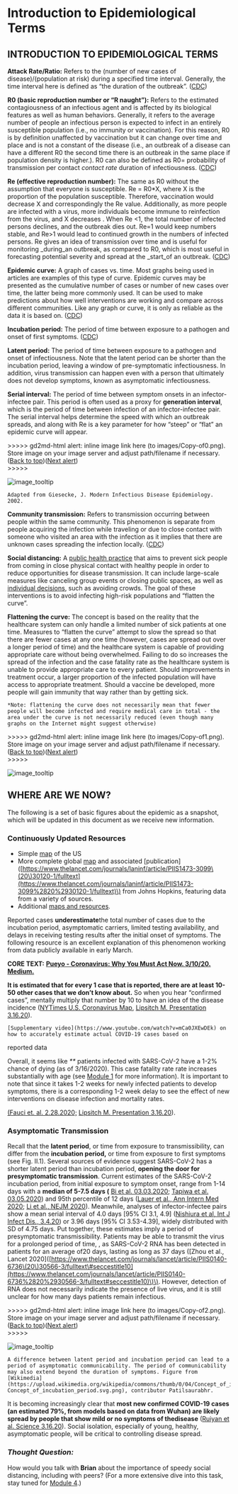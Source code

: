 # Introduction to Epidemiological Terms

## INTRODUCTION TO EPIDEMIOLOGICAL TERMS

**Attack Rate/Ratio:** Refers to the \(number of new cases of disease\)/\(population at risk\) during a specified time interval. Generally, the time interval here is defined as “the duration of the outbreak”. \([CDC](https://www.cdc.gov/csels/dsepd/ss1978/glossary.html)\)

**R0 \(basic reproduction number or “R naught”\):** Refers to the estimated contagiousness of an infectious agent and is affected by its biological features as well as human behaviors. Generally, it refers to the average number of people an infectious person is expected to infect in an entirely susceptible population \(i.e., no immunity or vaccination\). For this reason, R0 is by definition unaffected by vaccination but it can change over time and place and is not a constant of the disease \(i.e., an outbreak of a disease can have a different R0 the second time there is an outbreak in the same place if population density is higher.\). R0 can also be defined as R0= probability of transmission per contact  _contact rate_  duration of infectiousness. \([CDC](https://wwwnc.cdc.gov/eid/article/25/1/17-1901_article)\)

**Re \(effective reproduction number\):** The same as R0 without the assumption that everyone is susceptible. Re = R0\*X, where X is the proportion of the population susceptible. Therefore, vaccination would decrease X and correspondingly the Re value. Additionally, as more people are infected with a virus, more individuals become immune to reinfection from the virus, and X decreases . When Re &lt;1, the total number of infected persons declines, and the outbreak dies out. Re=1 would keep numbers stable, and Re&gt;1 would lead to continued growth in the numbers of infected persons. Re gives an idea of transmission over time and is useful for monitoring \_during\_an outbreak, as compared to R0, which is most useful in forecasting potential severity and spread at the \_start\_of an outbreak. \([CDC](https://wwwnc.cdc.gov/eid/article/25/1/17-1901_article)\)

**Epidemic curve:** A graph of cases vs. time. Most graphs being used in articles are examples of this type of curve. Epidemic curves may be presented as the cumulative number of cases or number of new cases over time, the latter being more commonly used. It can be used to make predictions about how well interventions are working and compare across different communities. Like any graph or curve, it is only as reliable as the data it is based on. \([CDC](https://www.cdc.gov/training/quicklearns/createepi/index.html)\)

**Incubation period:** The period of time between exposure to a pathogen and onset of first symptoms. \([CDC](https://www.cdc.gov/training/QuickLearns/exposure/2.html)\)

**Latent period:** The period of time between exposure to a pathogen and onset of infectiousness. Note that the latent period can be shorter than the incubation period, leaving a window of pre-symptomatic infectiousness. In addition, virus transmission can happen even with a person that ultimately does not develop symptoms, known as asymptomatic infectiousness.

**Serial interval:** The period of time between symptom onsets in an infector-infectee pair. This period is often used as a proxy for **generation interval**, which is the period of time between infection of an infector-infectee pair. The serial interval helps determine the speed with which an outbreak spreads, and along with Re is a key parameter for how “steep” or “flat” an epidemic curve will appear.

&gt;&gt;&gt;&gt;&gt; gd2md-html alert: inline image link here \(to images/Copy-of0.png\). Store image on your image server and adjust path/filename if necessary.  
\([Back to top](introduction-to-epidemiological-terms.md)\)\([Next alert](introduction-to-epidemiological-terms.md#gdcalert2)\)  
&gt;&gt;&gt;&gt;&gt;

![image\_tooltip](https://github.com/futuremdsvscovid/covid19-curriculum/tree/e2770fb14fae8fc4117e1540d84e1dc485ab474a/module-2-epidemiology-principles/images/Copy-of0.png)

```text
Adapted from Giesecke, J. Modern Infectious Disease Epidemiology. 2002.
```

**Community transmission:** Refers to transmission occurring between people within the same community. This phenomenon is separate from people acquiring the infection while traveling or due to close contact with someone who visited an area with the infection as it implies that there are unknown cases spreading the infection locally. \([CDC](https://www.cdc.gov/coronavirus/2019-ncov/downloads/community-mitigation-strategy.pdf)\)

**Social distancing:** A [public health practice](https://hub.jhu.edu/2020/03/13/what-is-social-distancing/) that aims to prevent sick people from coming in close physical contact with healthy people in order to reduce opportunities for disease transmission. It can include large-scale measures like canceling group events or closing public spaces, as well as [individual decisions](https://medium.com/@ariadnelabs/social-distancing-this-is-not-a-snow-day-ac21d7fa78b4), such as avoiding crowds. The goal of these interventions is to avoid infecting high-risk populations and “flatten the curve”.

**Flattening the curve:** The concept is based on the reality that the healthcare system can only handle a limited number of sick patients at one time. Measures to “flatten the curve” attempt to slow the spread so that there are fewer cases at any one time \(however, cases are spread out over a longer period of time\) and the healthcare system is capable of providing appropriate care without being overwhelmed. Failing to do so increases the spread of the infection and the case fatality rate as the healthcare system is unable to provide appropriate care to every patient. Should improvements in treatment occur, a larger proportion of the infected population will have access to appropriate treatment. Should a vaccine be developed, more people will gain immunity that way rather than by getting sick.

```text
*Note: flattening the curve does not necessarily mean that fewer people will become infected and require medical care in total - the area under the curve is not necessarily reduced (even though many graphs on the Internet might suggest otherwise)
```

&gt;&gt;&gt;&gt;&gt; gd2md-html alert: inline image link here \(to images/Copy-of1.png\). Store image on your image server and adjust path/filename if necessary.  
\([Back to top](introduction-to-epidemiological-terms.md)\)\([Next alert](introduction-to-epidemiological-terms.md#gdcalert3)\)  
&gt;&gt;&gt;&gt;&gt;

![image\_tooltip](https://github.com/futuremdsvscovid/covid19-curriculum/tree/e2770fb14fae8fc4117e1540d84e1dc485ab474a/module-2-epidemiology-principles/images/Copy-of1.png)

## WHERE ARE WE NOW?

The following is a set of basic figures about the epidemic as a snapshot, which will be updated in this document as we receive new information.

### Continuously Updated Resources

* Simple [map](https://www.cnn.com/2020/03/03/health/us-coronavirus-cases-state-by-state/index.html?utm_term=image&utm_content=2020-03-16T18:50:07&utm_medium=social&utm_source=twCNN) of the US
* More complete global [map](https://coronavirus.jhu.edu/map.html) and associated \[publication\]\([https://www.thelancet.com/journals/laninf/article/PIIS1473-3099\(20\)30120-1/fulltext](https://www.thelancet.com/journals/laninf/article/PIIS1473-3099%2820%2930120-1/fulltext)\) from Johns Hopkins, featuring data from a variety of sources.
* Additional [maps and resources](http://www.cidrap.umn.edu/covid-19/maps-visuals).

Reported cases **underestimate**the total number of cases due to the incubation period, asymptomatic carriers, limited testing availability, and delays in receiving testing results after the initial onset of symptoms. The following resource is an excellent explanation of this phenomenon working from data publicly available in early March.

**CORE TEXT:** [**Pueyo - Coronavirus: Why You Must Act Now. 3/10/20. Medium.**](https://medium.com/@tomaspueyo/coronavirus-act-today-or-people-will-die-f4d3d9cd99ca)

**It is estimated that for every 1 case that is reported, there are at least 10-50 other cases that we don’t know about.** So when you hear “confirmed cases”, mentally multiply that number by 10 to have an idea of the disease incidence \([NYTimes U.S. Coronavirus Map](https://www.nytimes.com/interactive/2020/us/coronavirus-us-cases.html), [Lipsitch M. Presentation 3.16.20](https://drive.google.com/file/d/1VvRoIRi8GjatUhlaWh0BAYRC-yemi3pv/view?usp=sharing)\).

```text
[Supplementary video](https://www.youtube.com/watch?v=mCa0JXEwDEk) on how to accurately estimate actual COVID-19 cases based on 
```

reported data

Overall, it seems like _\*\*_ patients infected with SARS-CoV-2 have a 1-2% chance of dying \(as of 3/16/2020\). This case fatality rate rate increases substantially with age \(see [Module 1](https://drive.google.com/open?id=1gjUuqTLi7xqMVzgWeYAFulmaIiKzhYY89PVOJJVvlNo) for more information\). It is important to note that since it takes 1-2 weeks for newly infected patients to develop symptoms, there is a corresponding 1-2 week delay to see the effect of new interventions on disease infection and mortality rates.

[\(Fauci et. al. 2.28.2020;](https://www.nejm.org/doi/full/10.1056/NEJMe2002387) [Lipsitch M. Presentation 3.16.20](https://drive.google.com/file/d/1VvRoIRi8GjatUhlaWh0BAYRC-yemi3pv/view?usp=sharing)\).

### Asymptomatic Transmission

Recall that the **latent period**, or time from exposure to transmissibility, can differ from the **incubation period,** or time from exposure to first symptoms \(see Fig. II.1\). Several sources of evidence suggest SARS-CoV-2 has a shorter latent period than incubation period, **opening the door for presymptomatic transmission**. Current estimates of the SARS-CoV-2 incubation period, from initial exposure to symptom onset, range from 1-14 days with a **median of 5-7.5 days \(** [Bi et al. 03.03.2020](https://www.medrxiv.org/content/10.1101/2020.03.03.20028423v1.full.pdf); [Tapiwa et al. 03.05.2020](https://www.medrxiv.org/content/10.1101/2020.03.05.20031815v1.full.pdf)\) and 95th percentile of 12 days \([Lauer et al., Ann Intern Med 2020](https://annals.org/aim/fullarticle/2762808/incubation-period-coronavirus-disease-2019-covid-19-from-publicly-reported); [Li et al., NEJM 2020](https://www.nejm.org/doi/10.1056/NEJMoa2001316?url_ver=Z39.88-2003&rfr_id=ori:rid:crossref.org&rfr_dat=cr_pub%3dwww.ncbi.nlm.nih.gov)\). Meanwhile, analyses of infector-infectee pairs show a mean serial interval of 4.0 days \[95% CI 3.1, 4.9\] \([Nishiura et al, Int J Infect Dis., 3.4.20](https://www.ncbi.nlm.nih.gov/pubmed/32145466)\) or 3.96 days \[95% CI 3.53-4.39\], widely distributed with SD of 4.75 days. Put together, these estimates imply a period of presymptomatic transmissibility. Patients may be able to transmit the virus for a prolonged period of time, , as SARS-CoV-2 RNA has been detected in patients for an average of20 days, lasting as long as 37 days \(\[Zhou et al., Lancet 2020\]\([https://www.thelancet.com/journals/lancet/article/PIIS0140-6736\(20\)30566-3/fulltext\#seccestitle10](https://www.thelancet.com/journals/lancet/article/PIIS0140-6736%2820%2930566-3/fulltext#seccestitle10)\)\). However, detection of RNA does not necessarily indicate the presence of live virus, and it is still unclear for how many days patients remain infectious.

&gt;&gt;&gt;&gt;&gt; gd2md-html alert: inline image link here \(to images/Copy-of2.png\). Store image on your image server and adjust path/filename if necessary.  
\([Back to top](introduction-to-epidemiological-terms.md)\)\([Next alert](introduction-to-epidemiological-terms.md#gdcalert4)\)  
&gt;&gt;&gt;&gt;&gt;

![image\_tooltip](https://github.com/futuremdsvscovid/covid19-curriculum/tree/e2770fb14fae8fc4117e1540d84e1dc485ab474a/module-2-epidemiology-principles/images/Copy-of2.png)

```text
A difference between latent period and incubation period can lead to a period of asymptomatic communicability. The period of communicability may also extend beyond the duration of symptoms. Figure from [Wikimedia](https://upload.wikimedia.org/wikipedia/commons/thumb/0/04/Concept_of_incubation_period.svg/330px-Concept_of_incubation_period.svg.png), contributor Patilsaurabhr.
```

It is becoming increasingly clear that **most new confirmed COVID-19 cases \(an estimated 79%, from models based on data from Wuhan\) are likely spread by people that show mild or no symptoms of thedisease** \([Ruiyan et al. Science 3.16.20](https://science.sciencemag.org/content/early/2020/03/13/science.abb3221)\). Social isolation, especially of young, healthy, asymptomatic people, will be critical to controlling disease spread.

### _Thought Question:_

How would you talk with **Brian** about the importance of speedy social distancing, including with peers? \(For a more extensive dive into this task, stay tuned for [Module 4](https://docs.google.com/document/d/1DSr-3wzw9eEMbfbmVtZEAMUS4C-m9Zu6FeA_CIAxi54/edit#).\)

